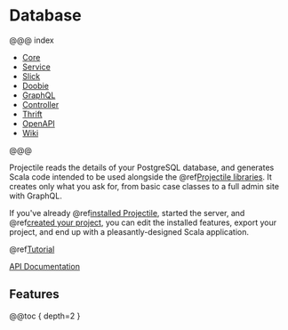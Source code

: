 # Database

@@@ index

* [Core](features/db/core.md)
* [Service](features/db/service.md)
* [Slick](features/db/slick.md)
* [Doobie](features/db/doobie.md)
* [GraphQL](features/db/graphql.md)
* [Controller](features/db/controller.md)
* [Thrift](features/db/thrift.md)
* [OpenAPI](features/db/openapi.md)
* [Wiki](features/db/wiki.md)

@@@

Projectile reads the details of your PostgreSQL database, and generates Scala code intended to be used alongside the @ref[Projectile libraries](../libraries/index.md).
It creates only what you ask for, from basic case classes to a full admin site with GraphQL.

If you've already @ref[installed Projectile](../gettingStarted/installing.md), started the server, and @ref[created your project](../gettingStarted/project.md),
you can edit the installed features, export your project, and end up with a pleasantly-designed Scala application.  

@ref[Tutorial](../tutorial/poker/index.md)

[API Documentation](../api/projectile-parser-database/com/kyleu/projectile/index.html)

## Features 
@@toc { depth=2 }
